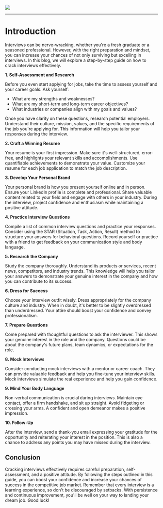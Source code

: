 ![](https://img.freepik.com/free-vector/job-search-composition-with-indoor-scenery-character-female-applicant-sitting-front-employers-illustration_1284-65483.jpg?size=626&ext=jpg&uid=R31815792&ga=GA1.2.949058714.1685514350&semt=sph)
***

# Introduction

Interviews can be nerve-wracking, whether you're a fresh graduate or a seasoned professional. However, with the right preparation and mindset, you can increase your chances of not only surviving but excelling in interviews. In this blog, we will explore a step-by-step guide on how to crack interviews effectively.

**1. Self-Assessment and Research**

Before you even start applying for jobs, take the time to assess yourself and your career goals. Ask yourself:

- What are my strengths and weaknesses?
- What are my short-term and long-term career objectives?
- What industries or companies align with my goals and values?

Once you have clarity on these questions, research potential employers. Understand their culture, mission, values, and the specific requirements of the job you're applying for. This information will help you tailor your responses during the interview.

**2. Craft a Winning Resume**

Your resume is your first impression. Make sure it's well-structured, error-free, and highlights your relevant skills and accomplishments. Use quantifiable achievements to demonstrate your value. Customize your resume for each job application to match the job description.

**3. Develop Your Personal Brand**

Your personal brand is how you present yourself online and in person. Ensure your LinkedIn profile is complete and professional. Share valuable content related to your field and engage with others in your industry. During the interview, project confidence and enthusiasm while maintaining a positive attitude.

**4. Practice Interview Questions**

Compile a list of common interview questions and practice your responses. Consider using the STAR (Situation, Task, Action, Result) method to structure your answers for behavioral questions. Record yourself or practice with a friend to get feedback on your communication style and body language.

**5. Research the Company**

Study the company thoroughly. Understand its products or services, recent news, competitors, and industry trends. This knowledge will help you tailor your answers to demonstrate your genuine interest in the company and how you can contribute to its success.

**6. Dress for Success**

Choose your interview outfit wisely. Dress appropriately for the company culture and industry. When in doubt, it's better to be slightly overdressed than underdressed. Your attire should boost your confidence and convey professionalism.

**7. Prepare Questions**

Come prepared with thoughtful questions to ask the interviewer. This shows your genuine interest in the role and the company. Questions could be about the company's future plans, team dynamics, or expectations for the role.

**8. Mock Interviews**

Consider conducting mock interviews with a mentor or career coach. They can provide valuable feedback and help you fine-tune your interview skills. Mock interviews simulate the real experience and help you gain confidence.

**9. Mind Your Body Language**

Non-verbal communication is crucial during interviews. Maintain eye contact, offer a firm handshake, and sit up straight. Avoid fidgeting or crossing your arms. A confident and open demeanor makes a positive impression.

**10. Follow-Up**

After the interview, send a thank-you email expressing your gratitude for the opportunity and reiterating your interest in the position. This is also a chance to address any points you may have missed during the interview.

## Conclusion

Cracking interviews effectively requires careful preparation, self-assessment, and a positive attitude. By following the steps outlined in this guide, you can boost your confidence and increase your chances of success in the competitive job market. Remember that every interview is a learning experience, so don't be discouraged by setbacks. With persistence and continuous improvement, you'll be well on your way to landing your dream job. Good luck!
